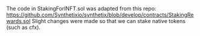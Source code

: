 The code in StakingForINFT.sol was adapted from this repo: https://github.com/Synthetixio/synthetix/blob/develop/contracts/StakingRewards.sol
 Slight changes were made so that we can stake native tokens (such as cfx).